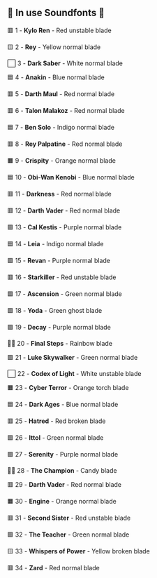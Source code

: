 ## 🌌 In use Soundfonts 🌌

🟥 1 - **Kylo Ren** - Red unstable blade

🟨 2 - **Rey** - Yellow normal blade

⬜ 3 - **Dark Saber** - White normal blade

🟦 4 - **Anakin** - Blue normal blade

🟥 5 - **Darth Maul** - Red normal blade

🟥 6 - **Talon Malakoz** - Red normal blade

🟦 7 - **Ben Solo** - Indigo normal blade

🟥 8 - **Rey Palpatine** - Red normal blade

🟧 9 - **Crispity** - Orange normal blade

🟦 10 - **Obi-Wan Kenobi** - Blue normal blade

🟥 11 - **Darkness** - Red normal blade

🟥 12 - **Darth Vader** - Red normal blade

🟪 13 - **Cal Kestis** - Purple normal blade

🟦 14 - **Leia** - Indigo normal blade

🟪 15 - **Revan** - Purple normal blade

🟥 16 - **Starkiller** - Red unstable blade

🟩 17 - **Ascension** - Green normal blade

🟩 18 - **Yoda** - Green ghost blade

🟪 19 - **Decay** - Purple normal blade

🏳️‍🌈 20 - **Final Steps** - Rainbow blade

🟩 21 - **Luke Skywalker** - Green normal blade

⬜ 22 - **Codex of Light** - White unstable blade

🟧 23 - **Cyber Terror** - Orange torch blade

🟦 24 - **Dark Ages** - Blue normal blade

🟥 25 - **Hatred** - Red broken blade

🟩 26 - **Ittol** - Green normal blade

🟪 27 - **Serenity** - Purple normal blade

🏳️‍🌈 28 - **The Champion** - Candy blade

🟥 29 - **Darth Vader** - Red normal blade

🟧 30 - **Engine** - Orange normal blade

🟥 31 - **Second Sister** - Red unstable blade

🟩 32 - **The Teacher** - Green normal blade

🟨 33 - **Whispers of Power** - Yellow broken blade

🟥 34 - **Zard** - Red normal blade
